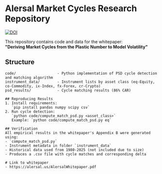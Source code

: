 # Alersal Market Cycles Research Repository
[![DOI](https://zenodo.org/badge/DOI/10.5281/zenodo.16730906.svg)](https://doi.org/10.5281/zenodo.16730906)

This repository contains code and data for the whitepaper:  
**"Deriving Market Cycles from the Plastic Number to Model Volatility"**

## Structure
```
code/                   - Python implementation of PSD cycle detection and matching algorithm
instrument_data/        - Instrument lists by asset class (eq-Equity, co-Commodity, ix-Index, fx-Forex, cr-Crypto)
psd_results/            - Cycle matching results (86% CAR)

## Reproducing Results
1. Install requirements:  
   `pip install pandas numpy scipy csv`
2. Run cycle detection:  
   `python code/compute_match_psd.py <asset_class>`  
   Example: `python code/compute_match_psd.py eq`

## Verification
All empirical results in the whitepaper's Appendix B were generated using:
- `compute_match_psd.py`
- Instrument metadata in folder `instrument_data`
- Historical data used from 1980-2025 (not included due to size)
- Produces a .csv file with cycle matches and corresponding delta

# Link to whitepaper
- https://alersal.us/AlersalWhitepaper.pdf
